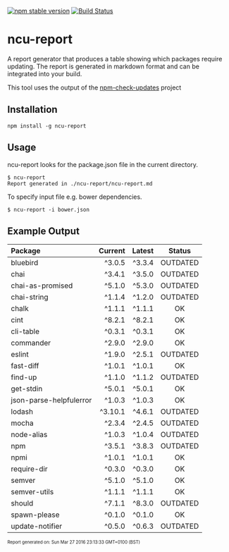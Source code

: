 [![npm stable version](https://img.shields.io/npm/v/ncu-report.svg?label=npm)](https://npmjs.org/package/ncu-report)
[![Build Status](https://travis-ci.org/cizer/ncu-report.svg?branch=master)](https://travis-ci.org/cizer/ncu-report)

ncu-report
==========
A report generator that produces a table showing which packages require updating. The report is generated in markdown format and can be integrated into your build.

This tool uses the output of the [npm-check-updates](https://github.com/tjunnone/npm-check-updates) project

Installation
------------
```
npm install -g ncu-report
```

Usage
-----
ncu-report looks for the package.json file in the current directory.
```
$ ncu-report
Report generated in ./ncu-report/ncu-report.md
```

To specify input file e.g. bower dependencies.
````
$ ncu-report -i bower.json
````

Example Output
--------------
| Package | Current | Latest | Status |
| :------ | ------: | -----: | :----: |
| bluebird | ^3.0.5 | ^3.3.4 | OUTDATED |
| chai | ^3.4.1 | ^3.5.0 | OUTDATED |
| chai-as-promised | ^5.1.0 | ^5.3.0 | OUTDATED |
| chai-string | ^1.1.4 | ^1.2.0 | OUTDATED |
| chalk | ^1.1.1 | ^1.1.1 | OK |
| cint | ^8.2.1 | ^8.2.1 | OK |
| cli-table | ^0.3.1 | ^0.3.1 | OK |
| commander | ^2.9.0 | ^2.9.0 | OK |
| eslint | ^1.9.0 | ^2.5.1 | OUTDATED |
| fast-diff | ^1.0.1 | ^1.0.1 | OK |
| find-up | ^1.1.0 | ^1.1.2 | OUTDATED |
| get-stdin | ^5.0.1 | ^5.0.1 | OK |
| json-parse-helpfulerror | ^1.0.3 | ^1.0.3 | OK |
| lodash | ^3.10.1 | ^4.6.1 | OUTDATED |
| mocha | ^2.3.4 | ^2.4.5 | OUTDATED |
| node-alias | ^1.0.3 | ^1.0.4 | OUTDATED |
| npm | ^3.5.1 | ^3.8.3 | OUTDATED |
| npmi | ^1.0.1 | ^1.0.1 | OK |
| require-dir | ^0.3.0 | ^0.3.0 | OK |
| semver | ^5.1.0 | ^5.1.0 | OK |
| semver-utils | ^1.1.1 | ^1.1.1 | OK |
| should | ^7.1.1 | ^8.3.0 | OUTDATED |
| spawn-please | ^0.1.0 | ^0.1.0 | OK |
| update-notifier | ^0.5.0 | ^0.6.3 | OUTDATED |
<sup><sub>Report generated on: Sun Mar 27 2016 23:13:33 GMT+0100 (BST)<sub><sup>
